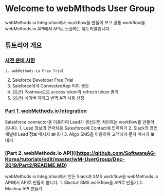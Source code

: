 # Welcome to webMthods User Group

webMethods.io Integration에서 workflow을 만들어 보고 공통 workflow을 webMethods.io API에서 API로 노출하는 튜토리얼입니다.

## 튜토리어 개요
### [사전 준비 사항](https://github.com/SoftwareAG-Korea/tutorials/edit/master/wM-UserGroup/Dec-2019/Prerequisite/README.MD)
	1. webMethods.io Free Trial
  2. Saleforce Developer Free Trial
  3. Saleforce에서 ConnectedApp 미리 생성
  4. (옵션) Postman으로 access token과 refresh token 받기
  5. (옵션) 네이버 파파고 번역 API 사용 신청

### [Part 1. webMethods.io Integration](https://github.com/SoftwareAG-Korea/tutorials/edit/master/wM-UserGroup/Dec-2019/Part1/README.MD)
Salesforce connector을 이용하여 Lead가 생성되면 처리하는 workflow를 만들어 봅니다.
	1. Lead 정보의 연락처를 Salesforce에 Contact에 입력하기
  2. Slack의 영업 채널에 Lead 정보 메시지 보내기
  3. Aligo SMS을 이용하여 고객에게 문자 메시지 보내기

### [Part 2. webMethods.io API]((https://github.com/SoftwareAG-Korea/tutorials/edit/master/wM-UserGroup/Dec-2019/Part2/README.MD)
webMethods.io Integration에서 만든 Slack과 SMS workflow을 webMethods.io API에서 API로 만들어 봅니다.
	1. Slack과 SMS workflow을 API로 만들기
  2. Mashup API 만들기
